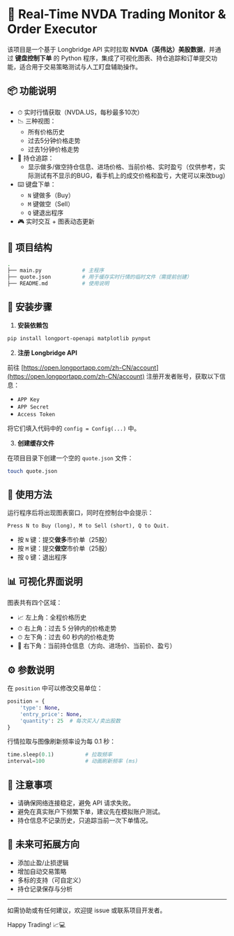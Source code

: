 # 🎯 Real-Time NVDA Trading Monitor & Order Executor

该项目是一个基于 Longbridge API 实时拉取 **NVDA（英伟达）美股数据**，并通过 **键盘控制下单** 的 Python 程序，集成了可视化图表、持仓追踪和订单提交功能，适合用于交易策略测试与人工盯盘辅助操作。

## 📦 功能说明

- ⏱ 实时行情获取（NVDA.US，每秒最多10次）
- 📉 三种视图：
  - 所有价格历史
  - 过去5分钟价格走势
  - 过去1分钟价格走势
- 💼 持仓追踪：
  - 显示做多/做空持仓信息、进场价格、当前价格、实时盈亏（仅供参考，实际测试有不显示的BUG，看手机上的成交价格和盈亏，大佬可以来改bug）
- ⌨️ 键盘下单：
  - `N` 键做多（Buy）
  - `M` 键做空（Sell）
  - `Q` 键退出程序
- 🎮 实时交互 + 图表动态更新

## 🧱 项目结构

```bash
.
├── main.py             # 主程序
├── quote.json          # 用于缓存实时行情的临时文件（需提前创建）
├── README.md           # 使用说明
```

## 🚀 安装步骤

1. **安装依赖包**

```bash
pip install longport-openapi matplotlib pynput
```

2. **注册 Longbridge API**

前往 [https://open.longportapp.com/zh-CN/account](https://open.longportapp.com/zh-CN/account) 注册开发者账号，获取以下信息：

- `APP Key`
- `APP Secret`
- `Access Token`

将它们填入代码中的 `config = Config(...)` 中。

3. **创建缓存文件**

在项目目录下创建一个空的 `quote.json` 文件：

```bash
touch quote.json
```

## 🎯 使用方法

运行程序后将出现图表窗口，同时在控制台中会提示：

```
Press N to Buy (long), M to Sell (short), Q to Quit.
```

- 按 `N` 键：提交**做多**市价单（25股）
- 按 `M` 键：提交**做空**市价单（25股）
- 按 `Q` 键：退出程序

## 📊 可视化界面说明

图表共有四个区域：

- 📈 左上角：全程价格历史
- ⏱ 右上角：过去 5 分钟内的价格走势
- ⏱ 左下角：过去 60 秒内的价格走势
- 💼 右下角：当前持仓信息（方向、进场价、当前价、盈亏）

## ⚙️ 参数说明

在 `position` 中可以修改交易单位：

```python
position = {
    'type': None,
    'entry_price': None,
    'quantity': 25  # 每次买入/卖出股数
}
```

行情拉取与图像刷新频率设为每 0.1 秒：

```python
time.sleep(0.1)          # 拉取频率
interval=100             # 动画刷新频率 (ms)
```

## 🛑 注意事项

- 请确保网络连接稳定，避免 API 请求失败。
- 避免在真实账户下频繁下单，建议先在模拟账户测试。
- 持仓信息不记录历史，只追踪当前一次下单情况。

## 📌 未来可拓展方向

- 添加止盈/止损逻辑
- 增加自动交易策略
- 多标的支持（可自定义）
- 持仓记录保存与分析

---

如需协助或有任何建议，欢迎提 issue 或联系项目开发者。

Happy Trading! 📈💻
